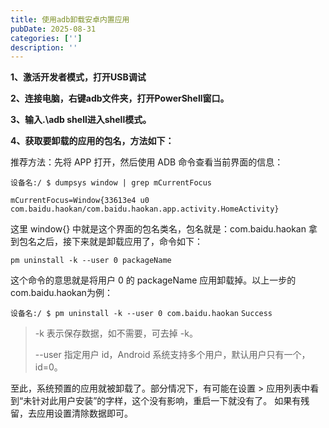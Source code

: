 ```yaml
---
title: 使用adb卸载安卓内置应用
pubDate: 2025-08-31
categories: ['']
description: ''
---
```


**1、激活开发者模式，打开USB调试**

**2、连接电脑，右键adb文件夹，打开PowerShell窗口。**

**3、输入.\adb shell进入shell模式。**

**4、获取要卸载的应用的包名，方法如下：**

推荐方法：先将 APP 打开，然后使用 ADB 命令查看当前界面的信息：

```设备名:/ $ dumpsys window | grep mCurrentFocus```

```mCurrentFocus=Window{33613e4 u0 com.baidu.haokan/com.baidu.haokan.app.activity.HomeActivity}```

这里 window{} 中就是这个界面的包名类名，包名就是：com.baidu.haokan
拿到包名之后，接下来就是卸载应用了，命令如下：

```pm uninstall -k --user 0 packageName```

这个命令的意思就是将用户 0 的 packageName 应用卸载掉。以上一步的com.baidu.haokan为例：

```设备名:/ $ pm uninstall -k --user 0 com.baidu.haokan```
```Success```

> -k 表示保存数据，如不需要，可去掉 -k。
> 
> --user 指定用户 id，Android 系统支持多个用户，默认用户只有一个，id=0。
> 
至此，系统预置的应用就被卸载了。部分情况下，有可能在设置 > 应用列表中看到“未针对此用户安装”的字样，这个没有影响，重启一下就没有了。
如果有残留，去应用设置清除数据即可。